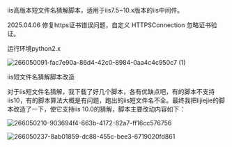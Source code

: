 iis高版本短文件名猜解脚本，适用于iis7.5~10.x版本的iis中间件。

2025.04.06 修复https证书错误问题，自定义 HTTPSConnection 忽略证书验证。

运行环境python2.x

![266050091-fac7e90a-86d4-42c0-8984-0aa4c4c950c7 (1)](https://github.com/user-attachments/assets/3231c18d-fdc1-4f32-914e-40d467a3f27c)


iis短文件名猜解脚本改造

对于iis短文件名猜解，我下载了好几个脚本，各有优缺点吧，有的脚本不支持iis10，有的脚本算法大概是有问题，跑出的iis短文件名不全。最终我把lijiejie的脚本改造了一下，使它支持iis 10.0的猜解，脚本主要改动内容如下：

![266050210-903694f4-663b-4172-82a7-ff16cc576756](https://github.com/user-attachments/assets/7104c012-63c0-4541-b941-d8e72c70cd5b)


![266050237-8ab01859-dc88-455c-bee3-6719020fd861](https://github.com/user-attachments/assets/a1c7b246-b6a7-45d1-842c-734d45582581)

